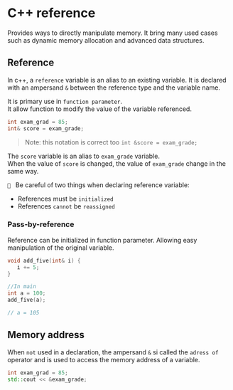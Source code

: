 # C++ reference

Provides ways to directly manipulate memory.
It bring many used  cases such as dynamic memory allocation and advanced data structures.

## Reference

In c++, a `reference` variable is an alias to an existing variable.
It is declared with an ampersand `&` between the reference type and the variable name.

It is primary use in `function parameter`.  
It allow function to modify the value of the variable referenced.


```cpp
int exam_grad = 85;
int& score = exam_grade;
```


>Note: this notation is correct too `int &score = exam_grade;`

The `score` variable is an alias to `exam_grade` variable.  
When the value of `score` is changed, the value of `exam_grade` change in the same way. 

` ` Be careful of two things when declaring reference variable:

- References must be `initialized`
- References `cannot` be `reassigned`

### Pass-by-reference

Reference can be initialized in function parameter. Allowing easy manipulation of the 
original variable.


```cpp
void add_five(int& i) {
   i += 5; 
}

//In main
int a = 100;
add_five(a);

// a = 105
```


## Memory address

When `not` used in a declaration, the ampersand `&` si called the
`adress of` operator and is used to access the memory address of a variable.


```cpp
int exam_grad = 85;
std::cout << &exam_grade;
```


